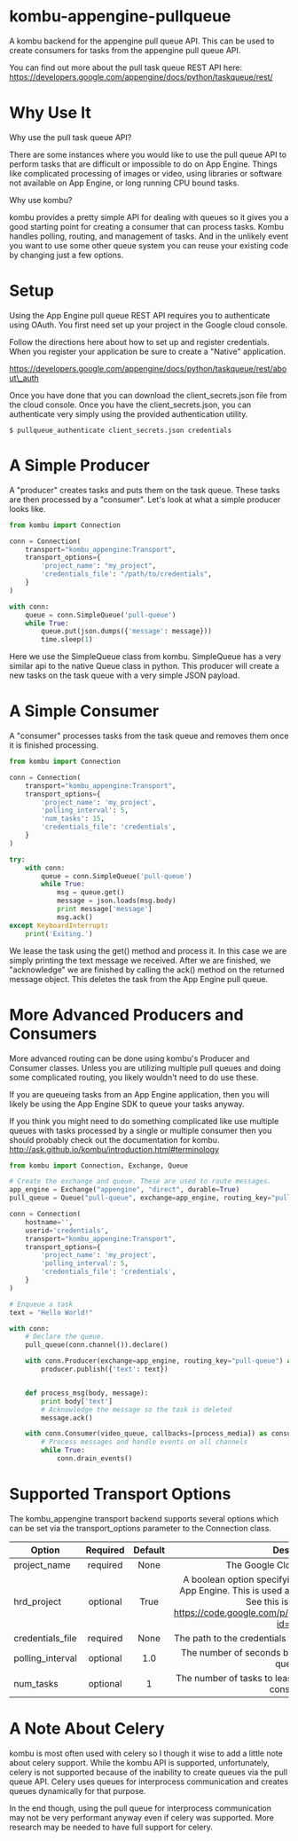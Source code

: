 kombu-appengine-pullqueue
=========================

A kombu backend for the appengine pull queue API. This can be used to create
consumers for tasks from the appengine pull queue API. 

You can find out more about the pull task queue REST API here:
https://developers.google.com/appengine/docs/python/taskqueue/rest/

Why Use It
=======================

Why use the pull task queue API?

There are some instances where you would like to use the pull queue API to
perform tasks that are difficult or impossible to do on App Engine. Things
like complicated processing of images or video, using libraries or software
not available on App Engine, or long running CPU bound tasks.

Why use kombu?

kombu provides a pretty simple API for dealing with queues so it gives you
a good starting point for creating a consumer that can process tasks. Kombu
handles polling, routing, and management of tasks. And in the unlikely event
you want to use some other queue system you can reuse your existing code by
changing just a few options.

Setup
=======================

Using the App Engine pull queue REST API requires you to authenticate using
OAuth. You first need set up your project in the Google cloud console.

Follow the directions here about how to set up and register credentials.  When
you register your application be sure to create a "Native" application.

https://developers.google.com/appengine/docs/python/taskqueue/rest/about\_auth

Once you have done that you can download the client\_secrets.json file from the
cloud console. Once you have the client\_secrets.json, you can authenticate
very simply using the provided authentication utility.

    $ pullqueue_authenticate client_secrets.json credentials

A Simple Producer 
=======================

A "producer" creates tasks and puts them on the task queue. These tasks are
then processed by a "consumer". Let's look at what a simple producer looks
like.

```python
from kombu import Connection

conn = Connection(
    transport="kombu_appengine:Transport",
    transport_options={
        'project_name': "my_project",
        'credentials_file': "/path/to/credentials",
    }
)

with conn:
    queue = conn.SimpleQueue('pull-queue')
    while True:
        queue.put(json.dumps({'message': message}))
        time.sleep(1)
```

Here we use the SimpleQueue class from kombu. SimpleQueue has a very similar
api to the native Queue class in python. This producer will create a new tasks
on the task queue with a very simple JSON payload.

A Simple Consumer
=======================

A "consumer" processes tasks from the task queue and removes them once it is
finished processing.

```python
from kombu import Connection

conn = Connection(
    transport="kombu_appengine:Transport",
    transport_options={
        'project_name': 'my_project',
        'polling_interval': 5,
        'num_tasks': 15,
        'credentials_file': 'credentials',
    }
)

try:
    with conn:
        queue = conn.SimpleQueue('pull-queue')
        while True:
            msg = queue.get()
            message = json.loads(msg.body)
            print message['message']
            msg.ack()
except KeyboardInterrupt:
    print('Exiting.')
```

We lease the task using the get() method and process it. In this case we are
simply printing the text message we received. After we are finished, we
"acknowledge" we are finished by calling the ack() method on the returned
message object. This deletes the task from the App Engine pull queue.

More Advanced Producers and Consumers
===========================================

More advanced routing can be done using kombu's Producer and Consumer classes.
Unless you are utilizing multiple pull queues and doing some complicated
routing, you likely wouldn't need to do use these.

If you are queueing tasks from an App Engine application, then you will likely
be using the App Engine SDK to queue your tasks anyway.

If you think you might need to do something complicated like use multiple
queues with tasks processed by a single or multiple consumer then you should
probably check out the documentation for kombu.
http://ask.github.io/kombu/introduction.html#terminology

```python
from kombu import Connection, Exchange, Queue

# Create the exchange and queue. These are used to route messages.
app_engine = Exchange("appengine", "direct", durable=True)
pull_queue = Queue("pull-queue", exchange=app_engine, routing_key="pull-queue")

conn = Connection(
    hostname='',
    userid='credentials',
    transport="kombu_appengine:Transport",
    transport_options={
        'project_name': 'my_project',
        'polling_interval': 5,
        'credentials_file': 'credentials',
    }
)

# Enqueue a task
text = "Hello World!"

with conn:
    # Declare the queue.
    pull_queue(conn.channel()).declare()

    with conn.Producer(exchange=app_engine, routing_key="pull-queue") as producer:
        producer.publish({'text': text})


    def process_msg(body, message):
        print body['text']
        # Acknowledge the message so the task is deleted
        message.ack()

    with conn.Consumer(video_queue, callbacks=[process_media]) as consumer:
        # Process messages and handle events on all channels
        while True:
            conn.drain_events()
```

Supported Transport Options
=============================

The kombu\_appengine transport backend supports several options which can be
set via the transport\_options parameter to the Connection class.

| Option            | Required | Default | Description                                                              |
| ----------------- |:--------:|:-------:|:------------------------------------------------------------------------:|
| project\_name     | required | None    | The Google Cloud Console project                                         |
| hrd\_project      | optional | True    | A boolean option specifying if the app is an HRD app in App Engine. This is used as a workaround for API issues. See this issue for details: https://code.google.com/p/googleappengine/issues/detail?id=10199 |
| credentials\_file | required | None    | The path to the credentials file created after authenticating.           |
| polling\_interval | optional | 1.0     | The number of seconds between polling calls to the pull queue API.       |
| num\_tasks        | optional | 1       | The number of tasks to lease at once and buffer locally for consumption. |

A Note About Celery
=======================

kombu is most often used with celery so I though it wise to add a little note
about celery support. While the kombu API is supported, unfortunately, celery
is not supported because of the inability to create queues via the pull queue
API. Celery uses queues for interprocess communication and creates queues
dynamically for that purpose.

In the end though, using the pull queue for interprocess communication may not
be very performant anyway even if celery was supported. More research may be
needed to have full support for celery.

